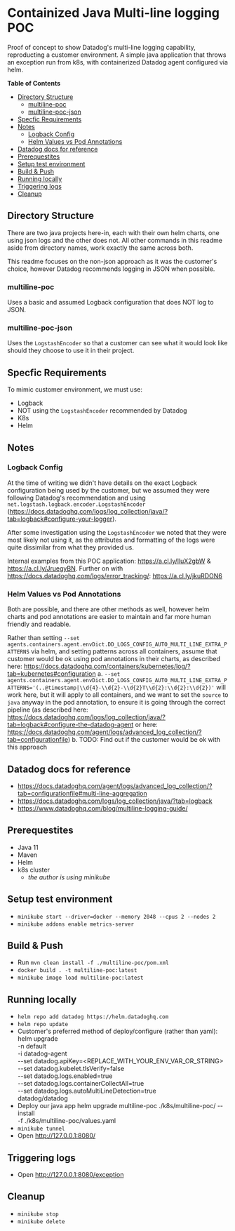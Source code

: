 # Containized Java Multi-line logging POC

Proof of concept to show Datadog's multi-line logging capability, reproducting
a customer environment. A simple java application that throws an exception run
from k8s, with containerized Datadog agent configured via helm.

<!-- START doctoc generated TOC please keep comment here to allow auto update -->
<!-- DON'T EDIT THIS SECTION, INSTEAD RE-RUN doctoc TO UPDATE -->
**Table of Contents**

- [Directory Structure](#directory-structure)
  - [multiline-poc](#multiline-poc)
  - [multiline-poc-json](#multiline-poc-json)
- [Specfic Requirements](#specfic-requirements)
- [Notes](#notes)
  - [Logback Config](#logback-config)
  - [Helm Values vs Pod Annotations](#helm-values-vs-pod-annotations)
- [Datadog docs for reference](#datadog-docs-for-reference)
- [Prerequestites](#prerequestites)
- [Setup test environment](#setup-test-environment)
- [Build & Push](#build--push)
- [Running locally](#running-locally)
- [Triggering logs](#triggering-logs)
- [Cleanup](#cleanup)

<!-- END doctoc generated TOC please keep comment here to allow auto update -->

## Directory Structure

There are two java projects here-in, each with their own helm charts, one using json logs and the
other does not. All other commands in this readme aside from directory names, work exactly the
same across both.

This readme focuses on the non-json approach as it was the customer's choice, however Datadog
recommends logging in JSON when possible.

### multiline-poc

Uses a basic and assumed Logback configuration that does NOT log to JSON.

### multiline-poc-json

Uses the `LogstashEncoder` so that a customer can see what it would look like should
they choose to use it in their project.

## Specfic Requirements

To mimic customer environment, we must use:

- Logback
- NOT using the `LogstashEncoder` recommended by Datadog
- K8s
- Helm

## Notes

### Logback Config

At the time of writing we didn't have details on the exact Logback configuration being used
by the customer, but we assumed they were following Datadog's recommendation and using
`net.logstash.logback.encoder.LogstashEncoder`
(<https://docs.datadoghq.com/logs/log_collection/java/?tab=logback#configure-your-logger>).

After some investigation using the `LogstashEncoder` we noted that they were most likely
not using it, as the attributes and formatting of the logs were quite dissimilar from
what they provided us.

Internal examples from this POC application: <https://a.cl.ly/lluX2gbW> & <https://a.cl.ly/JruegyBN>.
Further on with <https://docs.datadoghq.com/logs/error_tracking/>: <https://a.cl.ly/jkuRDON6>

### Helm Values vs Pod Annotations

Both are possible, and there are other methods as well, however helm charts and pod annotations are
easier to maintain and far more human friendly and readable.

Rather than setting `--set agents.containers.agent.envDict.DD_LOGS_CONFIG_AUTO_MULTI_LINE_EXTRA_PATTERNS` via
helm, and setting patterns across all containers, assume that customer would be ok using pod annotations in their
charts, as described here: <https://docs.datadoghq.com/containers/kubernetes/log/?tab=kubernetes#configuration>
    a. `--set agents.containers.agent.envDict.DD_LOGS_CONFIG_AUTO_MULTI_LINE_EXTRA_PATTERNS='(..@timestamp|\\d{4}-\\d{2}-\\d{2}T\\d{2}:\\d{2}:\\d{2})'` will work here, but it will apply to all containers, and we want to set the `source` to
    `java` anyway in the pod annotation, to ensure it is going through the correct pipeline (as described here:
    <https://docs.datadoghq.com/logs/log_collection/java/?tab=logback#configure-the-datadog-agent> or here:
    <https://docs.datadoghq.com/agent/logs/advanced_log_collection/?tab=configurationfile>)
    b. TODO: Find out if the customer would be ok with this approach

## Datadog docs for reference

- <https://docs.datadoghq.com/agent/logs/advanced_log_collection/?tab=configurationfile#multi-line-aggregation>
- <https://docs.datadoghq.com/logs/log_collection/java/?tab=logback>
- <https://www.datadoghq.com/blog/multiline-logging-guide/>

## Prerequestites

- Java 11
- Maven
- Helm
- k8s cluster
  - _the author is using minikube_

## Setup test environment

- `minikube start --driver=docker --memory 2048 --cpus 2 --nodes 2`
- `minikube addons enable metrics-server`

## Build & Push

- Run `mvn clean install -f ./multiline-poc/pom.xml`
- `docker build . -t multiline-poc:latest`
- `minikube image load multiline-poc:latest`

## Running locally

- `helm repo add datadog https://helm.datadoghq.com`
- `helm repo update`
- Customer's preferred method of deploy/configure (rather than yaml):
        helm upgrade \
        -n default \
        -i datadog-agent \
        --set datadog.apiKey=<REPLACE_WITH_YOUR_ENV_VAR_OR_STRING> \
        --set datadog.kubelet.tlsVerify=false \
        --set datadog.logs.enabled=true \
        --set datadog.logs.containerCollectAll=true \
        --set datadog.logs.autoMultiLineDetection=true \
        datadog/datadog
- Deploy our java app
        helm upgrade multiline-poc ./k8s/multiline-poc/ --install \
        -f ./k8s/multiline-poc/values.yaml
- `minikube tunnel`
- Open <http://127.0.0.1:8080/>

## Triggering logs

- Open <http://127.0.0.1:8080/exception>

## Cleanup

- `minikube stop`
- `minikube delete`
